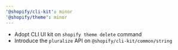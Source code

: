 ```yaml
---
'@shopify/cli-kit': minor
'@shopify/theme': minor
---
```


- Adopt CLI UI kit on `shopify theme delete` command
- Introduce the `pluralize` API on `@shopify/cli-kit/common/string`


